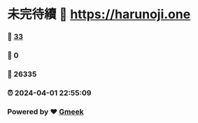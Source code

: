 # 未完待續 :link: https://harunoji.one 
### :page_facing_up: [33](https://harunoji.one/tag.html) 
### :speech_balloon: 0 
### :hibiscus: 26335 
### :alarm_clock: 2024-04-01 22:55:09 
### Powered by :heart: [Gmeek](https://github.com/Meekdai/Gmeek)
